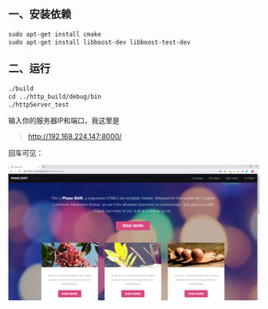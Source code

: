 ## 一、安装依赖

	sudo apt-get install cmake 
    sudo apt-get install libboost-dev libboost-test-dev

## 二、运行
	./build 
    cd ../http_build/debug/bin
    ./httpServer_test
    
输入你的服务器IP和端口，我这里是

> http://192.168.224.147:8000/

回车可见：

![](img/2019-07-18_180912.png)
